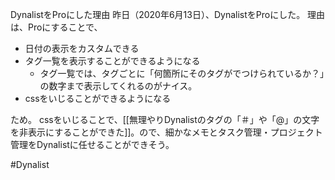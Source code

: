 DynalistをProにした理由
昨日（2020年6月13日）、DynalistをProにした。
理由は、Proにすることで、

- 日付の表示をカスタムできる
- タグ一覧を表示することができるようになる
	- タグ一覧では、タグごとに「何箇所にそのタグがでつけられているか？」の数字まで表示してくれるのがナイス。
- cssをいじることができるようになる

ため。
cssをいじることで、[[無理やりDynalistのタグの「＃」や「@」の文字を非表示にすることができた]]。ので、細かなメモとタスク管理・プロジェクト管理をDynalistに任せることができそう。

#Dynalist 